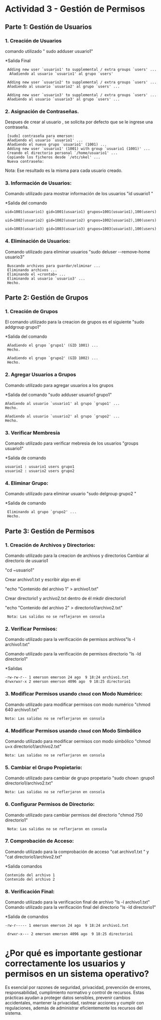 

# Actividad 3 - Gestión de Permisos


## Parte 1: Gestión de Usuarios

###  1. Creación de Usuarios


comando utilizado " sudo adduser usuario1"

*Salida Final

     Adding new user `usuario1' to supplemental / extra groups `users' ...
      Añadiendo al usuario `usuario1' al grupo `users'

     Adding new user `usuario2' to supplemental / extra groups `users' ...
     Añadiendo al usuario `usuario2' al grupo `users' ...

     Adding new user `usuario3' to supplemental / extra groups `users' ...
     Añadiendo al usuario `usuario3' al grupo `users' ...


### 2. Asignación de Contraseñas.

Despues de crear al usuario , se solicita por defecto que se le ingrese una contraseña.

     [sudo] contraseña para emerson: 
     Añadiendo el usuario `usuario1' ...
     Añadiendo el nuevo grupo `usuario1' (1001) ...
     Adding new user `usuario1' (1001) with group `usuario1 (1001)' ...
     Creando el directorio personal `/home/usuario1' ...
     Copiando los ficheros desde `/etc/skel' ...
     Nueva contraseña: 

Nota: Ese resultado es la misma para cada usuario creado.

### 3. Información de Usuarios:

Comando utilizado para mostrar información de los usuarios
 "id usuario1 "

*Salida del comando 

    uid=1001(usuario1) gid=1001(usuario1) grupos=1001(usuario1),100(users)

    uid=1002(usuario2) gid=1002(usuario2) grupos=1002(usuario2),100(users)

    uid=1003(usuario3) gid=1003(usuario3) grupos=1003(usuario3),100(users)



### 4. Eliminación de Usuarios:

Comando utilizado para eliminar usuarios 
"sudo deluser --remove-home usuario3"


     Buscando archivos para guardar/eliminar ...
     Eliminando archivos ...
     Eliminando el «crontab» ...
     Eliminando al usuario `usuario3' ...
     Hecho.

## Parte 2: Gestión de Grupos

### 1. Creación de Grupos
 El comando utilizado para la creacion de grupos es el siguiente "sudo addgroup grupo1"

*Salida del comando

     Añadiendo el grupo `grupo1' (GID 1001) ...
     Hecho.

     Añadiendo el grupo `grupo2' (GID 1002) ...
     Hecho.


### 2. Agregar Usuarios a Grupos
 Comando utilizado para agregar usuarios a los grupos

*Salida del comando "sudo adduser usuario1 grupo1"

    Añadiendo al usuario `usuario1' al grupo `grupo1' ...
    Hecho.

    Añadiendo al usuario `usuario2' al grupo `grupo2' ...
    Hecho.

### 3. Verificar Membresía
Comando utilizado para verificar mebresia de los usuarios "groups usuario1"

*Salida de comando

    usuario1 : usuario1 users grupo1
    usuario2 : usuario2 users grupo2

### 4. Eliminar Grupo:

Comando utilizado para eliminar usuario "sudo delgroup grupo2
"

*Salida de comando

     Eliminando al grupo `grupo2' ...
     Hecho.

## Parte 3: Gestión de Permisos

### 1. Creación de Archivos y Directorios:

Comando utilizado para la creacion de archivos y directorios 
Cambiar al directorio de usuario1

"cd ~usuario1"

Crear archivo1.txt y escribir algo en él

"echo "Contenido del archivo 1" > archivo1.txt"

Crear directorio1 y archivo2.txt dentro de él
mkdir directorio1

"echo "Contenido del archivo 2" > directorio1/archivo2.txt"

     Nota: Las salidas no se reflejaron en consola

### 2. Verificar Permisos:
Comando utilizado para la verificación de permisos archivos"ls -l archivo1.txt"

Comando utilizado para la verificación de permisos directorio "ls -ld directorio1"

*Salidas

    -rw-rw-r-- 1 emerson emerson 24 ago  9 18:24 archivo1.txt
    drwxrwxr-x 2 emerson emerson 4096 ago  9 18:25 directorio1



### 3. Modificar Permisos usando `chmod` con Modo Numérico:
Comando utilizado para modificar permisos con modo numérico
"chmod 640 archivo1.txt"

    Nota: Las salidas no se reflerjaron en consola

### 4. Modificar Permisos usando `chmod` con Modo Simbólico
Comando utilizado para modificar oermisos con modo simbólico
"chmod u+x directorio1/archivo2.txt"

    Nota: Las salidas no se reflerjaron en consola


### 5. Cambiar el Grupo Propietario:

Comando utilizado para cambiar de grupo propetario "sudo chown :grupo1 directorio1/archivo2.txt"

    Nota: Las salidas no se reflerjaron en consola

### 6. Configurar Permisos de Directorio:

Comando utilizado para cambiar permisos del directorio "chmod 750 directorio1"


     Nota: Las salidas no se reflerjaron en consola


### 7. Comprobación de Acceso:

Comando utilizado para la comprobación de acceso "cat archivo1.txt " y "cat directorio1/archivo2.txt"

*Salida comandos

    Contenido del archivo 1
    Contenido del archivo 2


### 8. Verificación Final:

Comando utilizado para la verificacion final de archivo "ls -l archivo1.txt"
Comando utilizado para la verificación final del directorio "ls -ld directorio1"

*Salida de comandos

    -rw-r----- 1 emerson emerson 24 ago  9 18:24 archivo1.txt

     drwxr-x--- 2 emerson emerson 4096 ago  9 18:25 directorio1


# ¿Por qué es importante gestionar correctamente los usuarios y permisos en un sistema operativo?

Es esencial por razones de seguridad, privacidad, prevención de errores, responsabilidad, cumplimiento normativo y control de recursos. Estas prácticas ayudan a proteger datos sensibles, prevenir cambios accidentales, mantener la privacidad, rastrear acciones y cumplir con regulaciones, además de administrar eficientemente los recursos del sistema.

